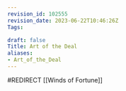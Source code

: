 ```yaml
---
revision_id: 102555
revision_date: 2023-06-22T10:46:26Z
Tags:

draft: false
Title: Art of the Deal
aliases:
- Art_of_the_Deal
---
```

#REDIRECT [[Winds of Fortune]]